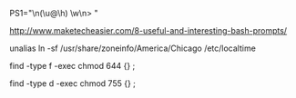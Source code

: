 PS1="\n(\u@\h) \w\n> "

http://www.maketecheasier.com/8-useful-and-interesting-bash-prompts/

unalias
ln -sf /usr/share/zoneinfo/America/Chicago /etc/localtime

find -type f -exec chmod 644 {} \;

find -type d -exec chmod 755 {} \;
